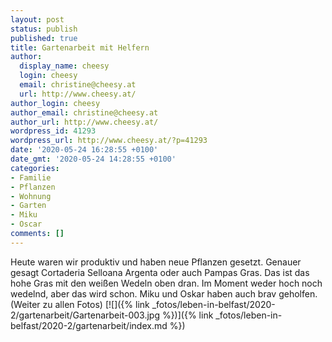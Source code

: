```yaml
---
layout: post
status: publish
published: true
title: Gartenarbeit mit Helfern
author:
  display_name: cheesy
  login: cheesy
  email: christine@cheesy.at
  url: http://www.cheesy.at/
author_login: cheesy
author_email: christine@cheesy.at
author_url: http://www.cheesy.at/
wordpress_id: 41293
wordpress_url: http://www.cheesy.at/?p=41293
date: '2020-05-24 16:28:55 +0100'
date_gmt: '2020-05-24 14:28:55 +0100'
categories:
- Familie
- Pflanzen
- Wohnung
- Garten
- Miku
- Oscar
comments: []
---
```

Heute waren wir produktiv und haben neue Pflanzen gesetzt. Genauer gesagt Cortaderia Selloana Argenta oder auch Pampas Gras. Das ist das hohe Gras mit den weißen Wedeln oben dran. Im Moment weder hoch noch wedelnd, aber das wird schon.
Miku und Oskar haben auch brav geholfen. (Weiter zu allen Fotos)
[![]({% link _fotos/leben-in-belfast/2020-2/gartenarbeit/Gartenarbeit-003.jpg %})]({% link _fotos/leben-in-belfast/2020-2/gartenarbeit/index.md %})
